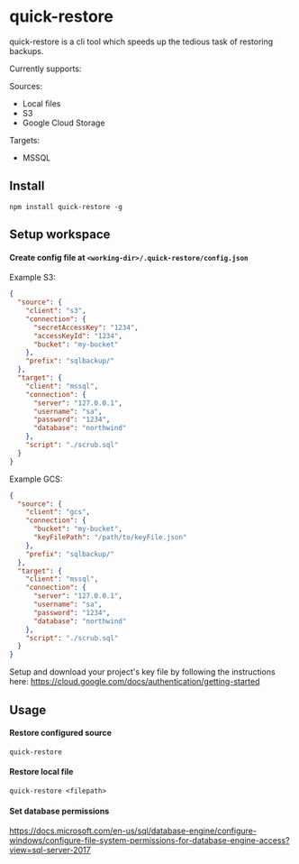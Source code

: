 # quick-restore

quick-restore is a cli tool which speeds up the tedious task of restoring backups.

Currently supports:

Sources:
- Local files
- S3
- Google Cloud Storage

Targets:
- MSSQL

## Install

```
npm install quick-restore -g
```

## Setup workspace
#### Create config file at `<working-dir>/.quick-restore/config.json`
Example S3:
```json
{
  "source": {
    "client": "s3",
    "connection": {
      "secretAccessKey": "1234",
      "accessKeyId": "1234",
      "bucket": "my-bucket"
    },
    "prefix": "sqlbackup/"
  },
  "target": {
    "client": "mssql",
    "connection": {
      "server": "127.0.0.1",
      "username": "sa",
      "password": "1234",
      "database": "northwind"
    },
    "script": "./scrub.sql"
  }
}
```

Example GCS:
```json
{
  "source": {
    "client": "gcs",
    "connection": {
      "bucket": "my-bucket",
      "keyFilePath": "/path/to/keyFile.json"
    },
    "prefix": "sqlbackup/"
  },
  "target": {
    "client": "mssql",
    "connection": {
      "server": "127.0.0.1",
      "username": "sa",
      "password": "1234",
      "database": "northwind"
    },
    "script": "./scrub.sql"
  }
}
```
Setup and download your project's key file by following the instructions here:
https://cloud.google.com/docs/authentication/getting-started

## Usage

#### Restore configured source
```
quick-restore
```

#### Restore local file

```
quick-restore <filepath>
```

#### Set database permissions
https://docs.microsoft.com/en-us/sql/database-engine/configure-windows/configure-file-system-permissions-for-database-engine-access?view=sql-server-2017